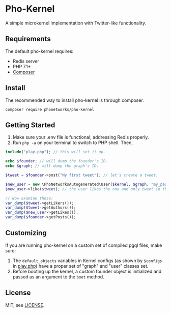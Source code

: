 # Pho-Kernel

A simple microkernel implementation with Twitter-like functionality.

## Requirements

The default pho-kernel requires:

* Redis server
* PHP 7.1+
* [Composer](https://getcomposer.org/)

## Install

The recommended way to install pho-kernel is through composer.

```composer require phonetworks/pho-kernel```

## Getting Started

1. Make sure your .env file is functional; addressing Redis properly.
2. Run ```php -a``` on your terminal to switch to PHP shell. Then,

```php
include("play.php"); // this will set it up.

echo $founder; // will dump the founder's ID.
echo $graph; // will dump the graph's ID.

$tweet = $founder->post("My first tweet"); // let's create a tweet.

$new_user = new \PhoNetworksAutogenerated\User($kernel, $graph, "my_password"); // let's create our first user object.
$new_user->like($tweet); // the user likes the one and only tweet in the graph.

// Now examine these:
var_dump($tweet->getLikers());
var_dump($tweet->getAuthors());
var_dump($new_user->getLikes());
var_dump($founder->getPosts());
```

## Customizing

If you are running pho-kernel on a custom set of compiled pgql files, make sure:

1. The ```default_objects``` variables in Kernel configs (as shown by ```$configs``` in [play.php](https://github.com/phonetworks/pho-kernel/blob/master/play.php)) have a proper set of "graph" and "user" classes set.
2. Before booting up the kernel, a custom founder object is initialized and passed as an argument to the ```boot``` method.

## License

MIT, see [LICENSE](https://github.com/phonetworks/pho-kernel/blob/master/LICENSE).
